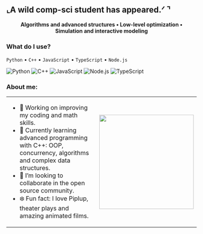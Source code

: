 ## ⌞A wild comp-sci student has appeared.ᐟ ⌝
<p align="center"><strong>Algorithms and advanced structures • Low-level optimization • Simulation and interactive modeling</strong></p>

### What do I use?
`Python` • `C++` • `JavaScript` • `TypeScript` • `Node.js`

![Python](https://img.shields.io/badge/Python-1D3557?style=plastic&logo=python&logoColor=40E0D0)
![C++](https://img.shields.io/badge/C++-0077FF?style=plastic&logo=c%2b%2b&logoColor=ffffff)
![JavaScript](https://img.shields.io/badge/JavaScript-000000?style=plastic&logo=javascript&logoColor=FFD700)
![Node.js](https://img.shields.io/badge/Node.js-000000?style=plastic&logo=node.js&logoColor=ffffff)
![TypeScript](https://img.shields.io/badge/TypeScript-A8DADC?style=plastic&logo=typescript&logoColor=1D3557)


### About me:
<table>
  <tr>
    <td width="70%">
      
- 🔭 Working on improving my coding and math skills.  
- 🌊 Currently learning advanced programming with C++: OOP, concurrency, algorithms and complex data structures.  
- 🫧 I’m looking to collaborate in the open source community.  
- ❄️ Fun fact: I love Piplup, theater plays and amazing animated films.  

</td>
    <td align="center">
      <img src="https://i.gifer.com/IYDl.gif" width="250"/>
    </td>
  </tr>
</table>
